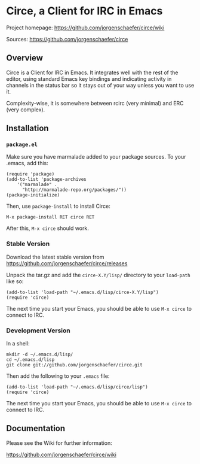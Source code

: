 # Circe, a Client for IRC in Emacs

Project homepage: https://github.com/jorgenschaefer/circe/wiki

Sources: https://github.com/jorgenschaefer/circe


## Overview

Circe is a Client for IRC in Emacs. It integrates well with the rest
of the editor, using standard Emacs key bindings and indicating
activity in channels in the status bar so it stays out of your way
unless you want to use it.

Complexity-wise, it is somewhere between rcirc (very minimal) and ERC
(very complex).


## Installation

### `package.el`

Make sure you have marmalade added to your package sources. To your
.emacs, add this:

```Lisp
(require 'package)
(add-to-list 'package-archives
    '("marmalade" .
      "http://marmalade-repo.org/packages/"))
(package-initialize)
```

Then, use `package-install` to install Circe:

```
M-x package-install RET circe RET
```

After this, `M-x circe` should work.

### Stable Version

Download the latest stable version from
https://github.com/jorgenschaefer/circe/releases

Unpack the tar.gz and add the `circe-X.Y/lisp/` directory to your
`load-path` like so:

```Lisp
(add-to-list 'load-path "~/.emacs.d/lisp/circe-X.Y/lisp")
(require 'circe)
```

The next time you start your Emacs, you should be able to use
`M-x circe` to connect to IRC.

### Development Version

In a shell:

```Shell
mkdir -d ~/.emacs.d/lisp/
cd ~/.emacs.d/lisp
git clone git://github.com/jorgenschaefer/circe.git
```

Then add the following to your `.emacs` file:

```Lisp
(add-to-list 'load-path "~/.emacs.d/lisp/circe/lisp")
(require 'circe)
```

The next time you start your Emacs, you should be able to use
`M-x circe` to connect to IRC.


## Documentation

Please see the Wiki for further information:

https://github.com/jorgenschaefer/circe/wiki
